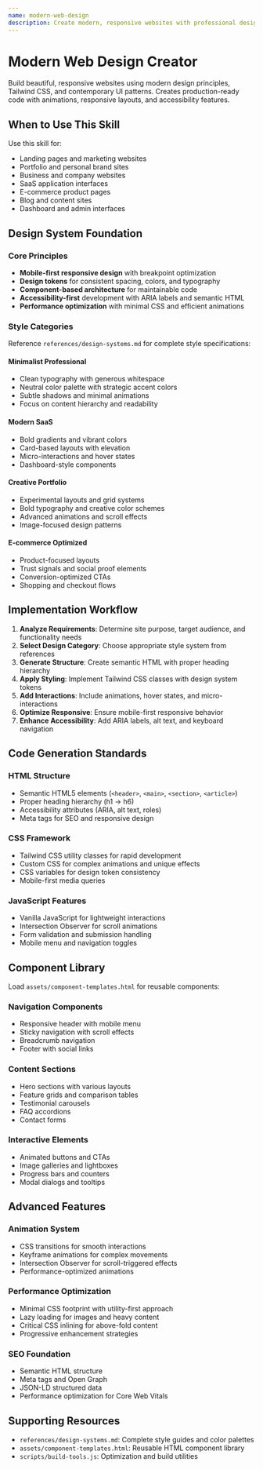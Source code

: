 ```yaml
---
name: modern-web-design
description: Create modern, responsive websites with professional design systems. Generates complete HTML/CSS/JS websites with Tailwind CSS, modern animations, and mobile-first responsive design. Perfect for landing pages, portfolios, business sites, and SaaS applications.
---
```


# Modern Web Design Creator

Build beautiful, responsive websites using modern design principles, Tailwind CSS, and contemporary UI patterns. Creates production-ready code with animations, responsive layouts, and accessibility features.

## When to Use This Skill

Use this skill for:
- Landing pages and marketing websites
- Portfolio and personal brand sites
- Business and company websites
- SaaS application interfaces
- E-commerce product pages
- Blog and content sites
- Dashboard and admin interfaces

## Design System Foundation

### Core Principles
- **Mobile-first responsive design** with breakpoint optimization
- **Design tokens** for consistent spacing, colors, and typography
- **Component-based architecture** for maintainable code
- **Accessibility-first** development with ARIA labels and semantic HTML
- **Performance optimization** with minimal CSS and efficient animations

### Style Categories

Reference `references/design-systems.md` for complete style specifications:

#### Minimalist Professional
- Clean typography with generous whitespace
- Neutral color palette with strategic accent colors
- Subtle shadows and minimal animations
- Focus on content hierarchy and readability

#### Modern SaaS
- Bold gradients and vibrant colors
- Card-based layouts with elevation
- Micro-interactions and hover states
- Dashboard-style components

#### Creative Portfolio
- Experimental layouts and grid systems
- Bold typography and creative color schemes
- Advanced animations and scroll effects
- Image-focused design patterns

#### E-commerce Optimized
- Product-focused layouts
- Trust signals and social proof elements
- Conversion-optimized CTAs
- Shopping and checkout flows

## Implementation Workflow

1. **Analyze Requirements**: Determine site purpose, target audience, and functionality needs
2. **Select Design Category**: Choose appropriate style system from references
3. **Generate Structure**: Create semantic HTML with proper heading hierarchy
4. **Apply Styling**: Implement Tailwind CSS classes with design system tokens
5. **Add Interactions**: Include animations, hover states, and micro-interactions
6. **Optimize Responsive**: Ensure mobile-first responsive behavior
7. **Enhance Accessibility**: Add ARIA labels, alt text, and keyboard navigation

## Code Generation Standards

### HTML Structure
- Semantic HTML5 elements (`<header>`, `<main>`, `<section>`, `<article>`)
- Proper heading hierarchy (h1 → h6)
- Accessibility attributes (ARIA, alt text, roles)
- Meta tags for SEO and responsive design

### CSS Framework
- Tailwind CSS utility classes for rapid development
- Custom CSS for complex animations and unique effects
- CSS variables for design token consistency
- Mobile-first media queries

### JavaScript Features
- Vanilla JavaScript for lightweight interactions
- Intersection Observer for scroll animations
- Form validation and submission handling
- Mobile menu and navigation toggles

## Component Library

Load `assets/component-templates.html` for reusable components:

### Navigation Components
- Responsive header with mobile menu
- Sticky navigation with scroll effects
- Breadcrumb navigation
- Footer with social links

### Content Sections
- Hero sections with various layouts
- Feature grids and comparison tables
- Testimonial carousels
- FAQ accordions
- Contact forms

### Interactive Elements
- Animated buttons and CTAs
- Image galleries and lightboxes
- Progress bars and counters
- Modal dialogs and tooltips

## Advanced Features

### Animation System
- CSS transitions for smooth interactions
- Keyframe animations for complex movements
- Intersection Observer for scroll-triggered effects
- Performance-optimized animations

### Performance Optimization
- Minimal CSS footprint with utility-first approach
- Lazy loading for images and heavy content
- Critical CSS inlining for above-fold content
- Progressive enhancement strategies

### SEO Foundation
- Semantic HTML structure
- Meta tags and Open Graph
- JSON-LD structured data
- Performance optimization for Core Web Vitals

## Supporting Resources

- `references/design-systems.md`: Complete style guides and color palettes
- `assets/component-templates.html`: Reusable HTML component library
- `scripts/build-tools.js`: Optimization and build utilities